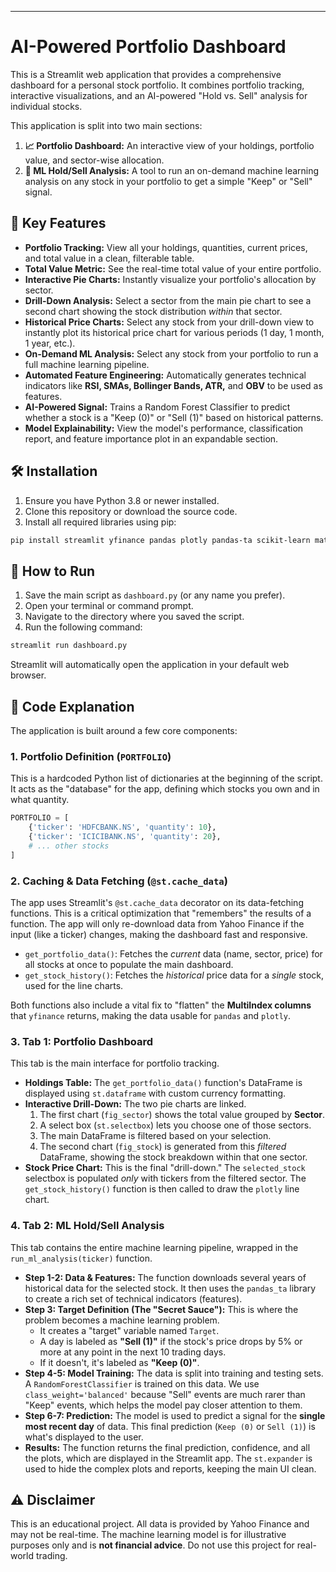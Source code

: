 
-----

# AI-Powered Portfolio Dashboard

This is a Streamlit web application that provides a comprehensive dashboard for a personal stock portfolio. It combines portfolio tracking, interactive visualizations, and an AI-powered "Hold vs. Sell" analysis for individual stocks.

This application is split into two main sections:

1.  **📈 Portfolio Dashboard:** An interactive view of your holdings, portfolio value, and sector-wise allocation.
2.  **🤖 ML Hold/Sell Analysis:** A tool to run an on-demand machine learning analysis on any stock in your portfolio to get a simple "Keep" or "Sell" signal.

## 🚀 Key Features

  * **Portfolio Tracking:** View all your holdings, quantities, current prices, and total value in a clean, filterable table.
  * **Total Value Metric:** See the real-time total value of your entire portfolio.
  * **Interactive Pie Charts:** Instantly visualize your portfolio's allocation by sector.
  * **Drill-Down Analysis:** Select a sector from the main pie chart to see a second chart showing the stock distribution *within* that sector.
  * **Historical Price Charts:** Select any stock from your drill-down view to instantly plot its historical price chart for various periods (1 day, 1 month, 1 year, etc.).
  * **On-Demand ML Analysis:** Select any stock from your portfolio to run a full machine learning pipeline.
  * **Automated Feature Engineering:** Automatically generates technical indicators like **RSI, SMAs, Bollinger Bands, ATR,** and **OBV** to be used as features.
  * **AI-Powered Signal:** Trains a Random Forest Classifier to predict whether a stock is a "Keep (0)" or "Sell (1)" based on historical patterns.
  * **Model Explainability:** View the model's performance, classification report, and feature importance plot in an expandable section.

## 🛠️ Installation

1.  Ensure you have Python 3.8 or newer installed.
2.  Clone this repository or download the source code.
3.  Install all required libraries using pip:

<!-- end list -->

```bash
pip install streamlit yfinance pandas plotly pandas-ta scikit-learn matplotlib
```

## 🏃 How to Run

1.  Save the main script as `dashboard.py` (or any name you prefer).
2.  Open your terminal or command prompt.
3.  Navigate to the directory where you saved the script.
4.  Run the following command:

<!-- end list -->

```bash
streamlit run dashboard.py
```

Streamlit will automatically open the application in your default web browser.

## 📄 Code Explanation

The application is built around a few core components:

### 1\. Portfolio Definition (`PORTFOLIO`)

This is a hardcoded Python list of dictionaries at the beginning of the script. It acts as the "database" for the app, defining which stocks you own and in what quantity.

```python
PORTFOLIO = [
    {'ticker': 'HDFCBANK.NS', 'quantity': 10},
    {'ticker': 'ICICIBANK.NS', 'quantity': 20},
    # ... other stocks
]
```

### 2\. Caching & Data Fetching (`@st.cache_data`)

The app uses Streamlit's `@st.cache_data` decorator on its data-fetching functions. This is a critical optimization that "remembers" the results of a function. The app will only re-download data from Yahoo Finance if the input (like a ticker) changes, making the dashboard fast and responsive.

  * `get_portfolio_data()`: Fetches the *current* data (name, sector, price) for all stocks at once to populate the main dashboard.
  * `get_stock_history()`: Fetches the *historical* price data for a *single* stock, used for the line charts.

Both functions also include a vital fix to "flatten" the **MultiIndex columns** that `yfinance` returns, making the data usable for `pandas` and `plotly`.

### 3\. Tab 1: Portfolio Dashboard

This tab is the main interface for portfolio tracking.

  * **Holdings Table:** The `get_portfolio_data()` function's DataFrame is displayed using `st.dataframe` with custom currency formatting.
  * **Interactive Drill-Down:** The two pie charts are linked.
    1.  The first chart (`fig_sector`) shows the total value grouped by **Sector**.
    2.  A select box (`st.selectbox`) lets you choose one of those sectors.
    3.  The main DataFrame is filtered based on your selection.
    4.  The second chart (`fig_stock`) is generated from this *filtered* DataFrame, showing the stock breakdown within that one sector.
  * **Stock Price Chart:** This is the final "drill-down." The `selected_stock` selectbox is populated *only* with tickers from the filtered sector. The `get_stock_history()` function is then called to draw the `plotly` line chart.

### 4\. Tab 2: ML Hold/Sell Analysis

This tab contains the entire machine learning pipeline, wrapped in the `run_ml_analysis(ticker)` function.

  * **Step 1-2: Data & Features:** The function downloads several years of historical data for the selected stock. It then uses the `pandas_ta` library to create a rich set of technical indicators (features).
  * **Step 3: Target Definition (The "Secret Sauce"):** This is where the problem becomes a machine learning problem.
      * It creates a "target" variable named `Target`.
      * A day is labeled as **"Sell (1)"** if the stock's price drops by 5% or more at any point in the next 10 trading days.
      * If it doesn't, it's labeled as **"Keep (0)"**.
  * **Step 4-5: Model Training:** The data is split into training and testing sets. A `RandomForestClassifier` is trained on this data. We use `class_weight='balanced'` because "Sell" events are much rarer than "Keep" events, which helps the model pay closer attention to them.
  * **Step 6-7: Prediction:** The model is used to predict a signal for the **single most recent day** of data. This final prediction (`Keep (0)` or `Sell (1)`) is what's displayed to the user.
  * **Results:** The function returns the final prediction, confidence, and all the plots, which are displayed in the Streamlit app. The `st.expander` is used to hide the complex plots and reports, keeping the main UI clean.

## ⚠️ Disclaimer

This is an educational project. All data is provided by Yahoo Finance and may not be real-time. The machine learning model is for illustrative purposes only and is **not financial advice**. Do not use this project for real-world trading.
